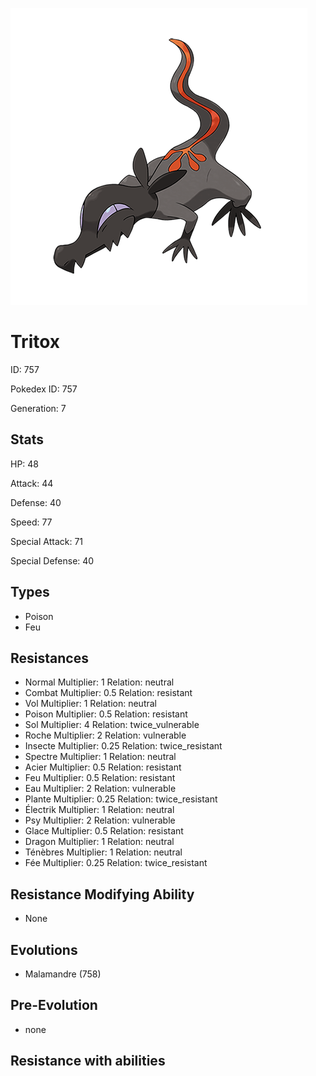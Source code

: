 ![](https://raw.githubusercontent.com/PokeAPI/sprites/master/sprites/pokemon/other/official-artwork/757.png)

# Tritox
ID: 757

Pokedex ID: 757

Generation: 7

## Stats

HP: 48

Attack: 44

Defense: 40

Speed: 77

Special Attack: 71

Special Defense: 40

## Types

- Poison
- Feu
## Resistances

- Normal Multiplier: 1 Relation: neutral
- Combat Multiplier: 0.5 Relation: resistant
- Vol Multiplier: 1 Relation: neutral
- Poison Multiplier: 0.5 Relation: resistant
- Sol Multiplier: 4 Relation: twice_vulnerable
- Roche Multiplier: 2 Relation: vulnerable
- Insecte Multiplier: 0.25 Relation: twice_resistant
- Spectre Multiplier: 1 Relation: neutral
- Acier Multiplier: 0.5 Relation: resistant
- Feu Multiplier: 0.5 Relation: resistant
- Eau Multiplier: 2 Relation: vulnerable
- Plante Multiplier: 0.25 Relation: twice_resistant
- Électrik Multiplier: 1 Relation: neutral
- Psy Multiplier: 2 Relation: vulnerable
- Glace Multiplier: 0.5 Relation: resistant
- Dragon Multiplier: 1 Relation: neutral
- Ténèbres Multiplier: 1 Relation: neutral
- Fée Multiplier: 0.25 Relation: twice_resistant
## Resistance Modifying Ability

- None

## Evolutions

- Malamandre (758)
## Pre-Evolution

- none

## Resistance with abilities
